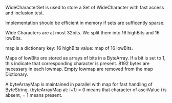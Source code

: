 WideCharacterSet is used to store a Set of WideCharacter with fast access and inclusion test.

Implementation should be efficient in memory if sets are sufficently sparse.

Wide Characters are at most 32bits.
We split them into 16 highBits and 16 lowBits.

map is a dictionary key: 16 highBits value: map of 16 lowBits.

Maps of lowBits  are stored as arrays of bits in a ByteArray.
If a bit is set to 1, this indicate that corresponding character is present.
8192 bytes are necessary in each lowmap.
Empty lowmap are removed from the map Dictionary.

A byteArrayMap is maintained in parallel with map for fast handling of ByteString.
(byteArrayMap at: i+1) = 0 means that character of asciiValue i is absent, = 1 means present.
